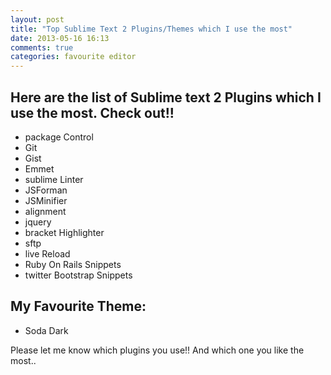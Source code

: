 ```yaml
---
layout: post
title: "Top Sublime Text 2 Plugins/Themes which I use the most"
date: 2013-05-16 16:13
comments: true
categories: favourite editor
---
```


Here are the list of Sublime text 2 Plugins which I use the most. Check out!!
-----------------------------------------------------------------------------
<!-- more -->
- package Control 
- Git
- Gist
- Emmet
- sublime Linter
- JSForman
- JSMinifier
- alignment
- jquery
- bracket Highlighter
- sftp
- live Reload
- Ruby On Rails Snippets
- twitter Bootstrap Snippets


My Favourite Theme:
-------------------

- Soda Dark


Please let me know which plugins you use!! And which one you like the most..
